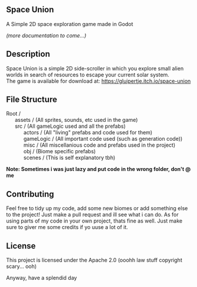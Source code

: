 ## Space Union
A Simple 2D space exploration game made in Godot 

_(more documentation to come...)_

## Description
Space Union is a simple 2D side-scroller in which you explore small alien worlds in search of resources to escape your current solar system.</br>
The game is available for download at: https://gluipertje.itch.io/space-union

## File Structure
Root /</br>
  &nbsp;&nbsp;&nbsp;&nbsp;&nbsp;&nbsp;assets / (All sprites, sounds, etc used in the game)</br>
  &nbsp;&nbsp;&nbsp;&nbsp;&nbsp;&nbsp;src / (All gameLogic used and all the prefabs)</br>
    &nbsp;&nbsp;&nbsp;&nbsp;&nbsp;&nbsp;&nbsp;&nbsp;&nbsp;&nbsp;&nbsp;&nbsp;actors / (All "living" prefabs and code used for them)</br>
    &nbsp;&nbsp;&nbsp;&nbsp;&nbsp;&nbsp;&nbsp;&nbsp;&nbsp;&nbsp;&nbsp;&nbsp;gameLogic / (All important code used (such as generation code))</br>
    &nbsp;&nbsp;&nbsp;&nbsp;&nbsp;&nbsp;&nbsp;&nbsp;&nbsp;&nbsp;&nbsp;&nbsp;misc / (All miscellanious code and prefabs used in the project)</br>
    &nbsp;&nbsp;&nbsp;&nbsp;&nbsp;&nbsp;&nbsp;&nbsp;&nbsp;&nbsp;&nbsp;&nbsp;obj / (Biome specific prefabs)</br>
    &nbsp;&nbsp;&nbsp;&nbsp;&nbsp;&nbsp;&nbsp;&nbsp;&nbsp;&nbsp;&nbsp;&nbsp;scenes / (This is self explanatory tbh)</br>

**Note: Sometimes i was just lazy and put code in the wrong folder, don't @ me**
    
## Contributing
Feel free to tidy up my code, add some new biomes or add something else to the project! Just make a pull request and ill see what i can do.
As for using parts of my code in your own project, thats fine as well. Just make sure to giver me some credits if yo uuse a lot of it.

## License
This project is licensed under the Apache 2.0 (ooohh law stuff copyright scary... ooh)

Anyway, have a splendid day
